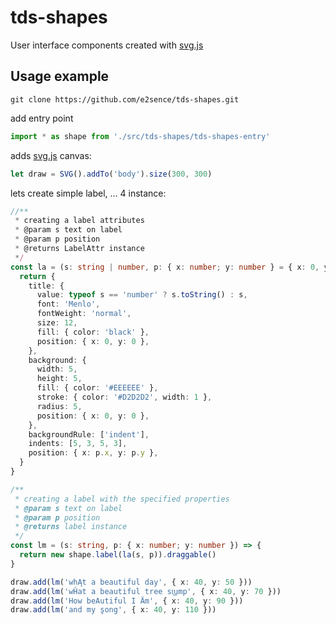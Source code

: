 # tds-shapes

User interface components created with [svg.js](https://github.com/svgdotjs/svg.js)

## Usage example

`git clone https://github.com/e2sence/tds-shapes.git`

add entry point

```typescript
import * as shape from './src/tds-shapes/tds-shapes-entry'
```

adds [svg.js](https://svgjs.com/docs/3.0/getting-started/) canvas:

```typescript
let draw = SVG().addTo('body').size(300, 300)
```

lets create simple label, ... 4 instance:

```typescript
//**
 * creating a label attributes
 * @param s text on label
 * @param p position
 * @returns LabelAttr instance
 */
const la = (s: string | number, p: { x: number; y: number } = { x: 0, y: 0 }): shape.LabelAttr => {
  return {
    title: {
      value: typeof s == 'number' ? s.toString() : s,
      font: 'Menlo',
      fontWeight: 'normal',
      size: 12,
      fill: { color: 'black' },
      position: { x: 0, y: 0 },
    },
    background: {
      width: 5,
      height: 5,
      fill: { color: '#EEEEEE' },
      stroke: { color: '#D2D2D2', width: 1 },
      radius: 5,
      position: { x: 0, y: 0 },
    },
    backgroundRule: ['indent'],
    indents: [5, 3, 5, 3],
    position: { x: p.x, y: p.y },
  }
}

/**
 * creating a label with the specified properties
 * @param s text on label
 * @param p position
 * @returns label instance
 */
const lm = (s: string, p: { x: number; y: number }) => {
  return new shape.label(la(s, p)).draggable()
}

draw.add(lm('whĄt a beautiful day', { x: 40, y: 50 }))
draw.add(lm('wĤat a beautiful tree st͜ump', { x: 40, y: 70 }))
draw.add(lm('How beAutiful I Äm', { x: 40, y: 90 }))
draw.add(lm('and my s̬ong', { x: 40, y: 110 }))
```

